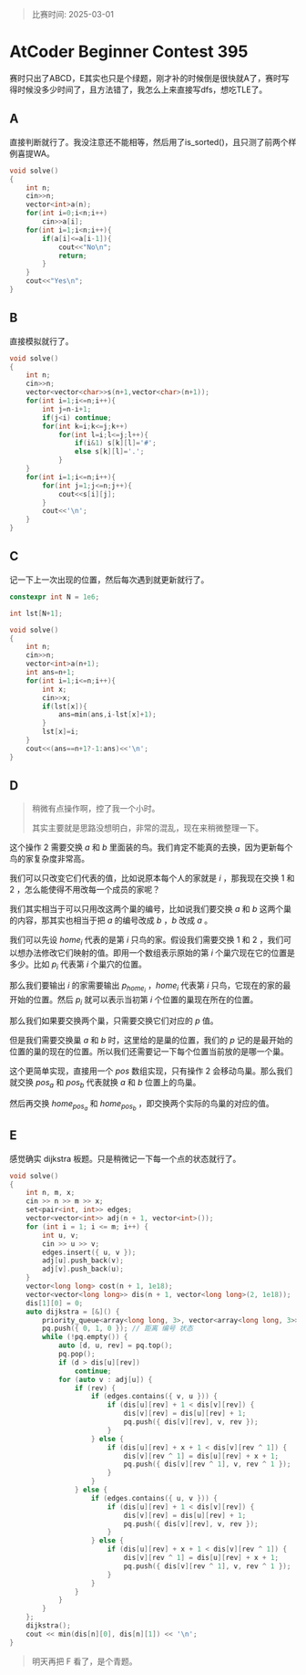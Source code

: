 > 比赛时间: 2025-03-01

# AtCoder Beginner Contest 395

赛时只出了ABCD，E其实也只是个绿题，刚才补的时候倒是很快就A了，赛时写得时候没多少时间了，且方法错了，我怎么上来直接写dfs，想吃TLE了。

## A

直接判断就行了。我没注意还不能相等，然后用了is_sorted()，且只测了前两个样例喜提WA。

```cpp
void solve()
{
    int n;
    cin>>n;
    vector<int>a(n);
    for(int i=0;i<n;i++)
        cin>>a[i];
    for(int i=1;i<n;i++){
        if(a[i]<=a[i-1]){
            cout<<"No\n";
            return;
        }
    }
    cout<<"Yes\n";
}
```

## B

直接模拟就行了。

```cpp
void solve()
{
    int n;
    cin>>n;
    vector<vector<char>>s(n+1,vector<char>(n+1));
    for(int i=1;i<=n;i++){
        int j=n-i+1;
        if(j<i) continue;
        for(int k=i;k<=j;k++)
            for(int l=i;l<=j;l++){
                if(i&1) s[k][l]='#';
                else s[k][l]='.'; 
            }
    }
    for(int i=1;i<=n;i++){
        for(int j=1;j<=n;j++){
            cout<<s[i][j];
        }
        cout<<'\n';
    }
}
```

## C

记一下上一次出现的位置，然后每次遇到就更新就行了。

```cpp
constexpr int N = 1e6;

int lst[N+1];

void solve()
{
    int n;
    cin>>n;
    vector<int>a(n+1);
    int ans=n+1;
    for(int i=1;i<=n;i++){
        int x;
        cin>>x;
        if(lst[x]){
            ans=min(ans,i-lst[x]+1);
        }
        lst[x]=i;
    }
    cout<<(ans==n+1?-1:ans)<<'\n';
}
```

## D

>  稍微有点操作啊，控了我一个小时。
>
> 其实主要就是思路没想明白，非常的混乱，现在来稍微整理一下。

这个操作 $2$ 需要交换 $a$ 和 $b$ 里面装的鸟。我们肯定不能真的去换，因为更新每个鸟的家复杂度非常高。

我们可以只改变它们代表的值，比如说原本每个人的家就是 $i$ ，那我现在交换 $1$ 和 $2$ ，怎么能使得不用改每一个成员的家呢？

我们其实相当于可以只用改这两个巢的编号，比如说我们要交换 $a$ 和 $b$ 这两个巢的内容，那其实也相当于把 $a$ 的编号改成 $b$ ，$b$ 改成 $a$ 。

我们可以先设 $home_i$ 代表的是第 $i$ 只鸟的家。假设我们需要交换 $1$ 和 $2$ ，我们可以想办法修改它们映射的值。即用一个数组表示原始的第 $i$ 个巢穴现在它的位置是多少。比如 $p_i$ 代表第 $i$ 个巢穴的位置。

那么我们要输出 $i$ 的家需要输出 $p_{home_i}$ ，$home_i$ 代表第 $i$ 只鸟，它现在的家的最开始的位置。然后 $p_i$ 就可以表示当初第 $i$ 个位置的巢现在所在的位置。

那么我们如果要交换两个巢，只需要交换它们对应的 $p$ 值。

但是我们需要交换巢 $a$ 和 $b$ 时，这里给的是巢的位置，我们的 $p$ 记的是最开始的位置的巢的现在的位置。所以我们还需要记一下每个位置当前放的是哪一个巢。

这个更简单实现，直接用一个 $pos$ 数组实现，只有操作 $2$ 会移动鸟巢。那么我们就交换 $pos_a$ 和 $pos_b$ 代表就换 $a$ 和 $b$ 位置上的鸟巢。

然后再交换 $home_{pos_a}$ 和 $home_{pos_b}$ ，即交换两个实际的鸟巢的对应的值。

## E

感觉确实 dijkstra 板题。只是稍微记一下每一个点的状态就行了。

```cpp
void solve()
{
    int n, m, x;
    cin >> n >> m >> x;
    set<pair<int, int>> edges;
    vector<vector<int>> adj(n + 1, vector<int>());
    for (int i = 1; i <= m; i++) {
        int u, v;
        cin >> u >> v;
        edges.insert({ u, v });
        adj[u].push_back(v);
        adj[v].push_back(u);
    }
    vector<long long> cost(n + 1, 1e18);
    vector<vector<long long>> dis(n + 1, vector<long long>(2, 1e18));
    dis[1][0] = 0;
    auto dijkstra = [&]() {
        priority_queue<array<long long, 3>, vector<array<long long, 3>>, greater<>> pq;
        pq.push({ 0, 1, 0 }); // 距离 编号 状态
        while (!pq.empty()) {
            auto [d, u, rev] = pq.top();
            pq.pop();
            if (d > dis[u][rev])
                continue;
            for (auto v : adj[u]) {
                if (rev) {
                    if (edges.contains({ v, u })) {
                        if (dis[u][rev] + 1 < dis[v][rev]) {
                            dis[v][rev] = dis[u][rev] + 1;
                            pq.push({ dis[v][rev], v, rev });
                        }
                    } else {
                        if (dis[u][rev] + x + 1 < dis[v][rev ^ 1]) {
                            dis[v][rev ^ 1] = dis[u][rev] + x + 1;
                            pq.push({ dis[v][rev ^ 1], v, rev ^ 1 });
                        }
                    }
                } else {
                    if (edges.contains({ u, v })) {
                        if (dis[u][rev] + 1 < dis[v][rev]) {
                            dis[v][rev] = dis[u][rev] + 1;
                            pq.push({ dis[v][rev], v, rev });
                        }
                    } else {
                        if (dis[u][rev] + x + 1 < dis[v][rev ^ 1]) {
                            dis[v][rev ^ 1] = dis[u][rev] + x + 1;
                            pq.push({ dis[v][rev ^ 1], v, rev ^ 1 });
                        }
                    }
                }
            }
        }
    };
    dijkstra();
    cout << min(dis[n][0], dis[n][1]) << '\n';
}
```

> 明天再把 F 看了，是个青题。
